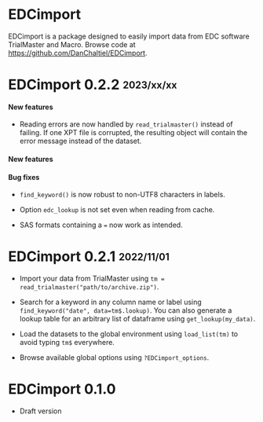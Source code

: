 
# EDCimport

EDCimport is a package designed to easily import data from EDC software TrialMaster and Macro. Browse code at <https://github.com/DanChaltiel/EDCimport>.

# EDCimport 0.2.2 <sub><sup>2023/xx/xx</sup></sub>

#### New features

- Reading errors are now handled by `read_trialmaster()` instead of failing. If one XPT file is corrupted, the resulting object will contain the error message instead of the dataset.
#### New features

#### Bug fixes

- `find_keyword()` is now robust to non-UTF8 characters in labels.

- Option `edc_lookup` is not set even when reading from cache.

- SAS formats containing a `=` now work as intended.

# EDCimport 0.2.1 <sub><sup>2022/11/01</sup></sub>

- Import your data from TrialMaster using `tm = read_trialmaster("path/to/archive.zip")`.

- Search for a keyword in any column name or label using `find_keyword("date", data=tm$.lookup)`. You can also generate a lookup table for an arbitrary list of dataframe using `get_lookup(my_data)`.

- Load the datasets to the global environment using `load_list(tm)` to avoid typing `tm$` everywhere.

- Browse available global options using `?EDCimport_options`.


# EDCimport 0.1.0

- Draft version
